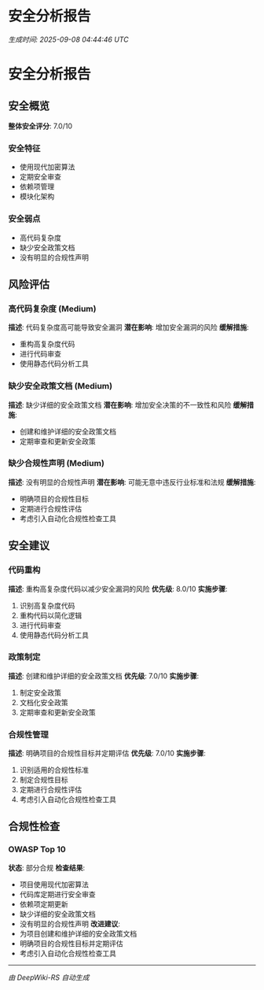 # 安全分析报告

*生成时间: 2025-09-08 04:44:46 UTC*

# 安全分析报告

## 安全概览
**整体安全评分**: 7.0/10

### 安全特征
- 使用现代加密算法
- 定期安全审查
- 依赖项管理
- 模块化架构

### 安全弱点
- 高代码复杂度
- 缺少安全政策文档
- 没有明显的合规性声明

## 风险评估
### 高代码复杂度 (Medium)
**描述**: 代码复杂度高可能导致安全漏洞
**潜在影响**: 增加安全漏洞的风险
**缓解措施**:
- 重构高复杂度代码
- 进行代码审查
- 使用静态代码分析工具

### 缺少安全政策文档 (Medium)
**描述**: 缺少详细的安全政策文档
**潜在影响**: 增加安全决策的不一致性和风险
**缓解措施**:
- 创建和维护详细的安全政策文档
- 定期审查和更新安全政策

### 缺少合规性声明 (Medium)
**描述**: 没有明显的合规性声明
**潜在影响**: 可能无意中违反行业标准和法规
**缓解措施**:
- 明确项目的合规性目标
- 定期进行合规性评估
- 考虑引入自动化合规性检查工具

## 安全建议
### 代码重构
**描述**: 重构高复杂度代码以减少安全漏洞的风险
**优先级**: 8.0/10
**实施步骤**:
1. 识别高复杂度代码
2. 重构代码以简化逻辑
3. 进行代码审查
4. 使用静态代码分析工具

### 政策制定
**描述**: 创建和维护详细的安全政策文档
**优先级**: 7.0/10
**实施步骤**:
1. 制定安全政策
2. 文档化安全政策
3. 定期审查和更新安全政策

### 合规性管理
**描述**: 明确项目的合规性目标并定期评估
**优先级**: 7.0/10
**实施步骤**:
1. 识别适用的合规性标准
2. 制定合规性目标
3. 定期进行合规性评估
4. 考虑引入自动化合规性检查工具

## 合规性检查
### OWASP Top 10
**状态**: 部分合规
**检查结果**:
- 项目使用现代加密算法
- 代码库定期进行安全审查
- 依赖项定期更新
- 缺少详细的安全政策文档
- 没有明显的合规性声明
**改进建议**:
- 为项目创建和维护详细的安全政策文档
- 明确项目的合规性目标并定期评估
- 考虑引入自动化合规性检查工具



---

*由 DeepWiki-RS 自动生成*
